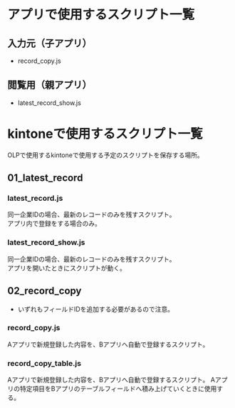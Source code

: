 # アプリで使用するスクリプト一覧
## 入力元（子アプリ）
- record_copy.js

## 閲覧用（親アプリ）
- latest_record_show.js

# kintoneで使用するスクリプト一覧
OLPで使用するkintoneで使用する予定のスクリプトを保存する場所。

## 01_latest_record
### latest_record.js
同一企業IDの場合、最新のレコードのみを残すスクリプト。  
アプリ内で登録をする場合のみ。

### latest_record_show.js
同一企業IDの場合、最新のレコードのみを残すスクリプト。  
アプリを開いたときにスクリプトが動く。

## 02_record_copy
- いずれもフィールドIDを追加する必要があるので注意。
### record_copy.js
Aアプリで新規登録した内容を、Bアプリへ自動で登録するスクリプト。

### record_copy_table.js
Aアプリで新規登録した内容を、Bアプリへ自動で登録するスクリプト。
Aアプリの特定項目をBアプリのテーブルフィールドへ積み上げていくときに使用する。
